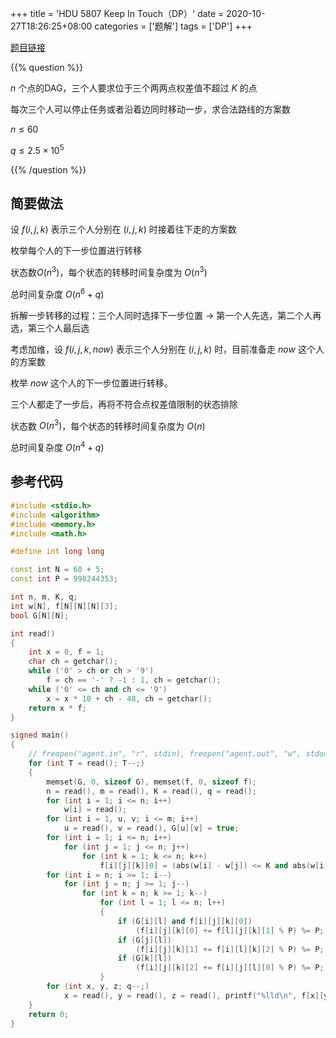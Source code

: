 +++
title = 'HDU 5807 Keep In Touch（DP）'
date = 2020-10-27T18:26:25+08:00
categories = ['题解']
tags = ['DP']
+++

[题目链接](http://acm.hdu.edu.cn/showproblem.php?pid=5807)

{{% question %}}

$n$ 个点的DAG，三个人要求位于三个两两点权差值不超过 $K$ 的点

每次三个人可以停止任务或者沿着边同时移动一步，求合法路线的方案数

$n \le 60$

$q \le 2.5 \times 10^5$

{{% /question %}}

<!--more-->

## 简要做法

设 $f(i,j,k)$ 表示三个人分别在 $(i,j,k)$ 时接着往下走的方案数

枚举每个人的下一步位置进行转移

状态数$O(n^3)$，每个状态的转移时间复杂度为 $O(n^3)$

总时间复杂度 $O(n^6 + q)$

拆解一步转移的过程：三个人同时选择下一步位置 -> 第一个人先选，第二个人再选，第三个人最后选

考虑加维，设 $f(i,j,k,now)$ 表示三个人分别在 $(i,j,k)$ 时，目前准备走 $now$ 这个人的方案数

枚举 $now$ 这个人的下一步位置进行转移。

三个人都走了一步后，再将不符合点权差值限制的状态排除

状态数 $O(n^3)$，每个状态的转移时间复杂度为 $O(n)$

总时间复杂度 $O(n^4 + q)$

## 参考代码

```cpp
#include <stdio.h>
#include <algorithm>
#include <memory.h>
#include <math.h>

#define int long long

const int N = 60 + 5;
const int P = 998244353;

int n, m, K, q;
int w[N], f[N][N][N][3];
bool G[N][N];

int read()
{
    int x = 0, f = 1;
    char ch = getchar();
    while ('0' > ch or ch > '9')
        f = ch == '-' ? -1 : 1, ch = getchar();
    while ('0' <= ch and ch <= '9')
        x = x * 10 + ch - 48, ch = getchar();
    return x * f;
}

signed main()
{
    // freopen("agent.in", "r", stdin), freopen("agent.out", "w", stdout);
    for (int T = read(); T--;)
    {
        memset(G, 0, sizeof G), memset(f, 0, sizeof f);
        n = read(), m = read(), K = read(), q = read();
        for (int i = 1; i <= n; i++)
            w[i] = read();
        for (int i = 1, u, v; i <= m; i++)
            u = read(), v = read(), G[u][v] = true;
        for (int i = 1; i <= n; i++)
            for (int j = 1; j <= n; j++)
                for (int k = 1; k <= n; k++)
                    f[i][j][k][0] = (abs(w[i] - w[j]) <= K and abs(w[i] - w[k]) <= K and abs(w[j] - w[k]) <= K);
        for (int i = n; i >= 1; i--)
            for (int j = n; j >= 1; j--)
                for (int k = n; k >= 1; k--)
                    for (int l = 1; l <= n; l++)
                    {
                        if (G[i][l] and f[i][j][k][0])
                            (f[i][j][k][0] += f[l][j][k][1] % P) %= P;
                        if (G[j][l])
                            (f[i][j][k][1] += f[i][l][k][2] % P) %= P;
                        if (G[k][l])
                            (f[i][j][k][2] += f[i][j][l][0] % P) %= P;
                    }
        for (int x, y, z; q--;)
            x = read(), y = read(), z = read(), printf("%lld\n", f[x][y][z][0] % P);
    }
    return 0;
}
```

